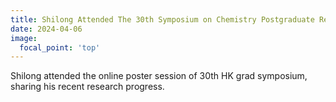 ```yaml
---
title: Shilong Attended The 30th Symposium on Chemistry Postgraduate Research in Hong Kong
date: 2024-04-06
image:
  focal_point: 'top'
---
```


Shilong attended the online poster session of 30th HK grad symposium, sharing his recent research progress.


